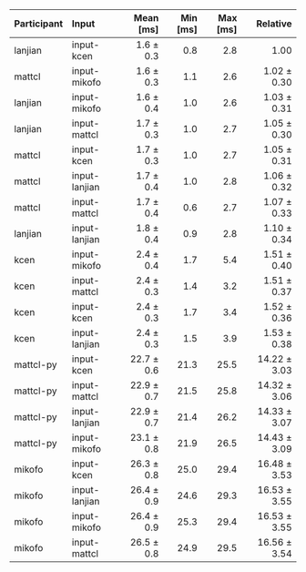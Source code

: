 | Participant | Input | Mean [ms] | Min [ms] | Max [ms] | Relative |
|:---|:---|---:|---:|---:|---:|
| lanjian | input-kcen | 1.6 ± 0.3 | 0.8 | 2.8 | 1.00 |
| mattcl | input-mikofo | 1.6 ± 0.3 | 1.1 | 2.6 | 1.02 ± 0.30 |
| lanjian | input-mikofo | 1.6 ± 0.4 | 1.0 | 2.6 | 1.03 ± 0.31 |
| lanjian | input-mattcl | 1.7 ± 0.3 | 1.0 | 2.7 | 1.05 ± 0.30 |
| mattcl | input-kcen | 1.7 ± 0.3 | 1.0 | 2.7 | 1.05 ± 0.31 |
| mattcl | input-lanjian | 1.7 ± 0.4 | 1.0 | 2.8 | 1.06 ± 0.32 |
| mattcl | input-mattcl | 1.7 ± 0.4 | 0.6 | 2.7 | 1.07 ± 0.33 |
| lanjian | input-lanjian | 1.8 ± 0.4 | 0.9 | 2.8 | 1.10 ± 0.34 |
| kcen | input-mikofo | 2.4 ± 0.4 | 1.7 | 5.4 | 1.51 ± 0.40 |
| kcen | input-mattcl | 2.4 ± 0.3 | 1.4 | 3.2 | 1.51 ± 0.37 |
| kcen | input-kcen | 2.4 ± 0.3 | 1.7 | 3.4 | 1.52 ± 0.36 |
| kcen | input-lanjian | 2.4 ± 0.3 | 1.5 | 3.9 | 1.53 ± 0.38 |
| mattcl-py | input-kcen | 22.7 ± 0.6 | 21.3 | 25.5 | 14.22 ± 3.03 |
| mattcl-py | input-mattcl | 22.9 ± 0.7 | 21.5 | 25.8 | 14.32 ± 3.06 |
| mattcl-py | input-lanjian | 22.9 ± 0.7 | 21.4 | 26.2 | 14.33 ± 3.07 |
| mattcl-py | input-mikofo | 23.1 ± 0.8 | 21.9 | 26.5 | 14.43 ± 3.09 |
| mikofo | input-kcen | 26.3 ± 0.8 | 25.0 | 29.4 | 16.48 ± 3.53 |
| mikofo | input-lanjian | 26.4 ± 0.9 | 24.6 | 29.3 | 16.53 ± 3.55 |
| mikofo | input-mikofo | 26.4 ± 0.9 | 25.3 | 29.4 | 16.53 ± 3.55 |
| mikofo | input-mattcl | 26.5 ± 0.8 | 24.9 | 29.5 | 16.56 ± 3.54 |
